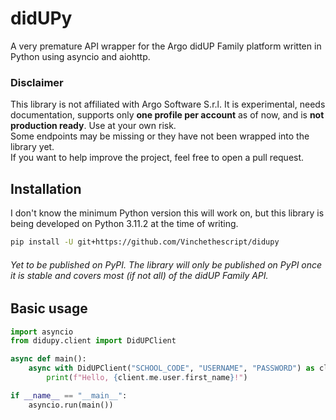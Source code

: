 # didUPy
A very premature API wrapper for the Argo didUP Family platform written in Python using asyncio and aiohttp.

### Disclaimer
This library is not affiliated with Argo Software S.r.l.
It is experimental, needs documentation, supports only **one profile per account** as of now, and is **not production ready**. Use at your own risk. \
Some endpoints may be missing or they have not been wrapped into the library yet. \
If you want to help improve the project, feel free to open a pull request.

## Installation
I don't know the minimum Python version this will work on, but this library is being developed on Python 3.11.2 at the time of writing.
```bash
pip install -U git+https://github.com/Vinchethescript/didupy
```
###### Yet to be published on PyPI. The library will only be published on PyPI once it is stable and covers most (if not all) of the didUP Family API.

## Basic usage
```python
import asyncio
from didupy.client import DidUPClient

async def main():
    async with DidUPClient("SCHOOL_CODE", "USERNAME", "PASSWORD") as client:
        print(f"Hello, {client.me.user.first_name}!")

if __name__ == "__main__":
    asyncio.run(main())
```
